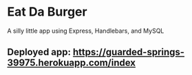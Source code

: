 # Eat Da Burger
A silly little app using Express, Handlebars, and MySQL

## Deployed app: https://guarded-springs-39975.herokuapp.com/index
